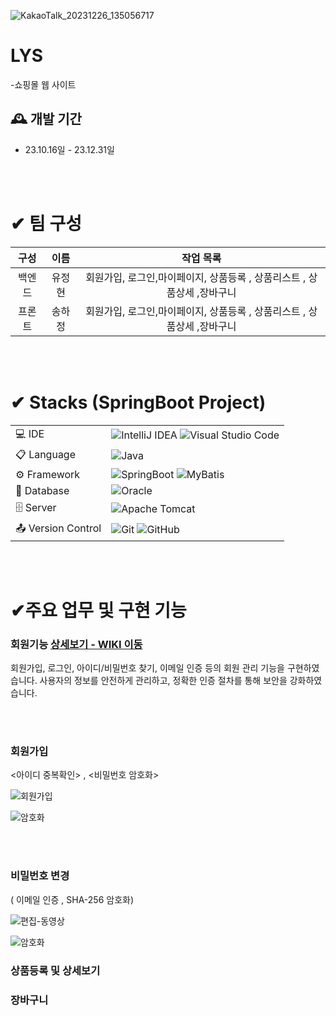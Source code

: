 
![KakaoTalk_20231226_135056717](https://github.com/SuperMiniBeans/Back/assets/126428422/d05a116b-f4e2-40ed-b124-c4f6d8388d4e)



# LYS
-쇼핑몰 웹 사이트


## 🕰️ 개발 기간
* 23.10.16일 - 23.12.31일

</br>
</br>

# ✔ 팀 구성 
| 구성  | 이름  |  작업 목록  |
| :---: | :---: | :---: |
| 백엔드 | 유정현 | 회원가입, 로그인,마이페이지, 상품등록 , 상품리스트 , 상품상세 ,장바구니 |
| 프론트 | 송하정 | 회원가입, 로그인,마이페이지, 상품등록 , 상품리스트 , 상품상세 ,장바구니 |

</br>
</br>
  
# ✔ Stacks (SpringBoot Project) 
|   |   |
| :--- | :--- |
| 💻 IDE | ![IntelliJ IDEA](https://img.shields.io/badge/IntelliJIDEA-000000.svg?style=for-the-badge&logo=intellij-idea&logoColor=white)  ![Visual Studio Code](https://img.shields.io/badge/Visual%20Studio%20Code-0078d7.svg?style=for-the-badge&logo=visual-studio-code&logoColor=white)  |  
| 📋 Language | ![Java](https://img.shields.io/badge/java-%23ED8B00.svg?style=for-the-badge&logo=openjdk&logoColor=white) 
| ⚙️ Framework | ![SpringBoot](https://img.shields.io/badge/SpringBoot-%236DB33F.svg?style=for-the-badge&logo=SpringBoot&logoColor=white)  ![MyBatis](https://img.shields.io/badge/MyBatis-000000?style=for-the-badge&logo={MyBatis}&logoColor={black}) |
| 💾 Database | ![Oracle](https://img.shields.io/badge/Oracle-F80000?style=for-the-badge&logo=oracle&logoColor=white) |
| 🗄️ Server | ![Apache Tomcat](https://img.shields.io/badge/apache%20tomcat-%23F8DC75.svg?style=for-the-badge&logo=apache-tomcat&logoColor=black) |  
| 📤 Version Control | ![Git](https://img.shields.io/badge/git-%23F05033.svg?style=for-the-badge&logo=git&logoColor=white) ![GitHub](https://img.shields.io/badge/github-%23121011.svg?style=for-the-badge&logo=github&logoColor=white) |



</br>
</br>


  # ✔주요 업무 및 구현 기능

 ### 회원기능  <a href="https://github.com/higggu/ShoppingBack/wiki/%ED%9A%8C%EC%9B%90%EA%B8%B0%EB%8A%A5" >상세보기 - WIKI 이동</a>
 회원가입, 로그인, 아이디/비밀번호 찾기, 이메일 인증 등의 회원 관리 기능을 구현하였습니다.
 사용자의 정보를 안전하게 관리하고, 정확한 인증 절차를 통해 보안을 강화하였습니다.

</br>
</br>

 ### 회원가입
 
 <아이디 중복확인> , <비밀번호 암호화>
 
 ![회원가입](https://github.com/SuperMiniBeans/Back/assets/126428422/88ab8603-79c0-49b6-a463-1ce4184f291f)

![암호화](https://github.com/SuperMiniBeans/Back/assets/126428422/ffd1fc1a-a92e-4bf0-b69e-0395f4259277)

</br>
</br>

### 비밀번호 변경 
 ( 이메일 인증 , SHA-256 암호화)

![편집-동영상](https://github.com/SuperMiniBeans/Back/assets/126428422/44332022-ce6d-4bf4-9164-843d85adaacd)



![암호화](https://github.com/SuperMiniBeans/Back/assets/126428422/2725e9c0-d34b-44f8-b57f-5ca5dd9a6453)


### 상품등록 및 상세보기




### 장바구니
